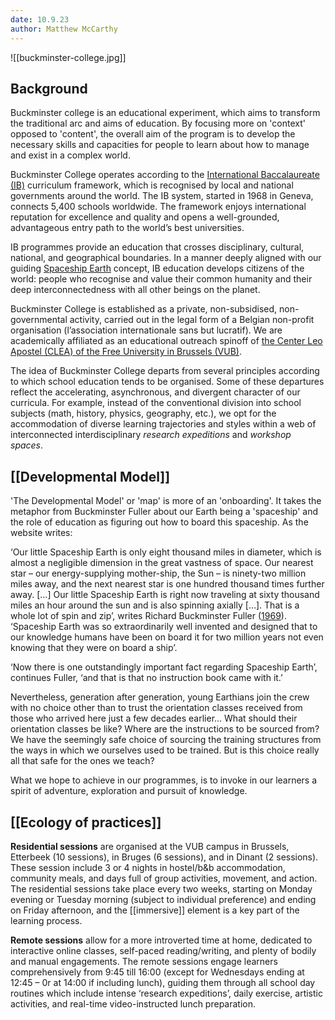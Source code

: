 ```yaml
---
date: 10.9.23
author: Matthew McCarthy
---
```

![[buckminster-college.jpg]]

## Background 

Buckminster college is an educational experiment, which aims to transform the traditional arc and aims of education. By focusing more on 'context' opposed to 'content', the overall aim of the program is to develop the necessary skills and capacities for people to learn about how to manage and exist in a complex world. 

Buckminster College operates according to the [International Baccalaureate (IB)](https://www.ibo.org/) curriculum framework, which is recognised by local and national governments around the world. The IB system, started in 1968 in Geneva, connects 5,400 schools worldwide. The framework enjoys international reputation for excellence and quality and opens a well-grounded, advantageous entry path to the world’s best universities.

IB programmes provide an education that crosses disciplinary, cultural, national, and geographical boundaries. In a manner deeply aligned with our guiding [Spaceship Earth](https://buckminstercollege.org/spaceship-earth/) concept, IB education develops citizens of the world: people who recognise and value their common humanity and their deep interconnectedness with all other beings on the planet.

Buckminster College is established as a private, non-subsidised, non-governmental activity, carried out in the legal form of a Belgian non-profit organisation (l’association internationale sans but lucratif). We are academically affiliated as an educational outreach spinoff of [the Center Leo Apostel (CLEA) of the Free University in Brussels (VUB)](https://clea.research.vub.be/).

The idea of Buckminster College departs from several principles according to which school education tends to be organised. Some of these departures reflect the accelerating, asynchronous, and divergent character of our curricula. For example, instead of the conventional division into school subjects (math, history, physics, geography, etc.), we opt for the accommodation of diverse learning trajectories and styles within a web of interconnected interdisciplinary _research expeditions_ and _workshop spaces_.

## [[Developmental Model]]


'The Developmental Model' or 'map' is more of an 'onboarding'. It takes the metaphor from Buckminster Fuller about our Earth being a 'spaceship' and the role of education as figuring out how to board this spaceship. As the website writes: 

‘Our little Spaceship Earth is only eight thousand miles in diameter, which is almost a negligible dimension in the great vastness of space. Our nearest star – our energy-supplying mother-ship, the Sun – is ninety-two million miles away, and the next nearest star is one hundred thousand times further away. […] Our little Spaceship Earth is right now traveling at sixty thousand miles an hour around the sun and is also spinning axially […]. That is a whole lot of spin and zip’, writes Richard Buckminster Fuller ([1969](https://books.google.be/books?id=DqflDQAAQBAJ&source=gbs_navlinks_s)).  ‘Spaceship Earth was so extraordinarily well invented and designed that to our knowledge humans have been on board it for two million years not even knowing that they were on board a ship’.

‘Now there is one outstandingly important fact regarding Spaceship Earth’, continues Fuller, ‘and that is that no instruction book came with it.’

Nevertheless, generation after generation, young Earthians join the crew with no choice other than to trust the orientation classes received from those who arrived here just a few decades earlier… What should their orientation classes be like? Where are the instructions to be sourced from? We have the seemingly safe choice of sourcing the training structures from the ways in which we ourselves used to be trained. But is this choice really all that safe for the ones we teach?

What we hope to achieve in our programmes, is to invoke in our learners a spirit of adventure, exploration and pursuit of knowledge.
## [[Ecology of practices]]

**Residential sessions** are organised at the VUB campus in Brussels, Etterbeek (10 sessions), in Bruges (6 sessions), and in Dinant (2 sessions). These session include 3 or 4 nights in hostel/b&b accommodation, community meals, and days full of group activities, movement, and action. The residential sessions take place every two weeks, starting on Monday evening or Tuesday morning (subject to individual preference) and ending on Friday afternoon, and the [[immersive]] element is a key part of the learning process. 

**Remote sessions** allow for a more introverted time at home, dedicated to interactive online classes, self-paced reading/writing, and plenty of bodily and manual engagements. The remote sessions engage learners comprehensively from 9:45 till 16:00 (except for Wednesdays ending at 12:45 – 0r at 14:00 if including lunch), guiding them through all school day routines which include intense ‘research expeditions’, daily exercise, artistic activities, and real-time video-instructed lunch preparation.